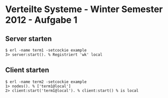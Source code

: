 # Verteilte Systeme - Winter Semester 2012 - Aufgabe 1

## Server starten

```
$ erl -name term1 -setcockie example
3> server:start(). % Registriert 'wk' local
```


## Client starten

```
$ erl -name term2 -setcockie example
1> nodes(). % ['term1@local']
2> client:start('term1@local'). % client:start() % is local
```
